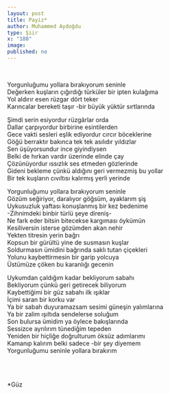 ```yaml
---
layout: post
title: Payiz*
author: Muhammed Aydoğdu
type: Şiir
x: "180"
image:
published: no
---
```


<br/>

Yorgunluğumu yollara bırakıyorum seninle  
Değerken kuşların çığırdığı türküler bir ipten kulağıma  
Yol aldırır esen rüzgar dört teker  
Karıncalar bereketi taşır -bir büyük yüktür sırtlarında  

Şimdi serin esiyordur rüzgârlar orda  
Dallar çarpıyordur birbirine esintilerden  
Gece vakti sesleri eşlik ediyordur cırcır böceklerine  
Göğü berraktır bakınca tek tek asılıdır yıldızlar  
Sen üşüyorsundur ince giyindiysen  
Belki de hırkan vardır üzerinde elinde çay  
Çözünüyordur ıssızlık ses etmeden gözlerinde  
Gideni bekleme çünkü aldığını geri vermezmiş bu yollar  
Bir tek kuşların cıvıltısı kalırmış yerli yerinde  

Yorgunluğumu yollara bırakıyorum seninle  
Gözüm seğiriyor, daralıyor göğsüm, ayaklarım şiş  
Uykusuzluk yaftası konuşlanmış bir kez bedenime  
-Zihnimdeki binbir türlü şeye direniş-  
Ne fark eder bitsin bitecekse kargıması öykümün  
Kesiliversin isterse gözümden akan nehir  
Yekten titresin yerin bağrı  
Kopsun bir gürültü yine de susmasın kuşlar  
Soldurmasın ümidini bağrında saklı tutan çiçekleri  
Yolunu kaybettirmesin bir garip yolcuya  
Üstümüze çöken bu karanlığı gecenin  

Uykumdan çaldığım kadar bekliyorum sabahı  
Bekliyorum çünkü geri getirecek biliyorum  
Kaybettiğimi bir güz sabahı ilk ışıklar  
İçimi saran bir korku var  
Ya bir sabah duyuramazsam sesimi güneşin yalımlarına  
Ya bir zalim ışıltıda sendelerse soluğum  
Son bulursa ümidim ya öylece bakışlarında  
Sessizce ayrılırım tünediğim tepeden  
Yeniden bir hiçliğe doğrulturum öksüz adımlarımı  
Kamanıp kalırım belki sadece -bir şey diyemem  
Yorgunluğumu seninle yollara bırakırım  

<br/>

<br/>

*Güz  
